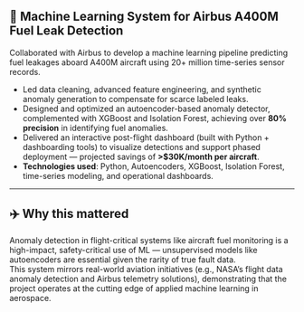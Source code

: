 ## 🚀 Machine Learning System for Airbus A400M Fuel Leak Detection

Collaborated with Airbus to develop a machine learning pipeline predicting fuel leakages aboard A400M aircraft using 20+ million time-series sensor records.

- Led data cleaning, advanced feature engineering, and synthetic anomaly generation to compensate for scarce labeled leaks.  
- Designed and optimized an autoencoder-based anomaly detector, complemented with XGBoost and Isolation Forest, achieving over **80% precision** in identifying fuel anomalies.  
- Delivered an interactive post-flight dashboard (built with Python + dashboarding tools) to visualize detections and support phased deployment — projected savings of **>$30K/month per aircraft**.  
- **Technologies used**: Python, Autoencoders, XGBoost, Isolation Forest, time-series modeling, and operational dashboards.

---

## ✈️ Why this mattered

Anomaly detection in flight-critical systems like aircraft fuel monitoring is a high-impact, safety-critical use of ML — unsupervised models like autoencoders are essential given the rarity of true fault data.  
This system mirrors real-world aviation initiatives (e.g., NASA’s flight data anomaly detection and Airbus telemetry solutions), demonstrating that the project operates at the cutting edge of applied machine learning in aerospace.
